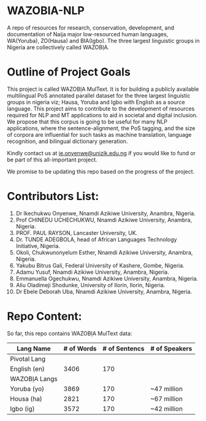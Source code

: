 # WAZOBIA-NLP
A repo of resources for research, conservation, development, and documentation of Naija major low-resourced human languages, WA(Yoruba), ZO(Hausa) and BIA(Igbo). The three largest linguistic groups in Nigeria are collectively called WAZOBỊA.

# Outline of Project Goals
This project is called WAZOBỊA MulText. It is for building a publicly available multilingual PoS annotated parallel dataset for the three largest linguistic groups in nigeria viz; Hausa, Yoruba and Igbo with English as a source language. This project aims to contribute to the development of resources required for NLP and MT applications to aid in societal and digital inclusion. We propose that this corpus is going to be useful for many NLP applications, where the sentence-alignment, the PoS tagging, and the size of corpora are influential for such tasks as machine translation, language recognition, and bilingual dictionary generation.

Kindly contact us at ie.onyenwe@unizik.edu.ng if you would like to fund or be part of this all-important project.

We promise to be updating this repo based on the progress of the project.

# Contributors List:
1. Dr Ikechukwu Onyenwe, Nnamdi Azikiwe University, Anambra, Nigeria.
2. Prof CHINEDU UCHECHUKWU, Nnamdi Azikiwe University, Anambra, Nigeria.
3. PROF. PAUL RAYSON, Lancaster University, UK.
4. Dr. TUNDE ADEGBOLA, head of African Languages Technology Initiative, Nigeria.
5. Okoli, Chukwunonyelum Esther, Nnamdi Azikiwe University, Anambra, Nigeria.
6. Yakubu Bitrus Gali, Federal University of Kashere, Gombe, Nigeria.
7. Adamu Yusuf, Nnamdi Azikiwe University, Anambra, Nigeria.
8. Emmanuella Ogechukwu, Nnamdi Azikiwe University, Anambra, Nigeria.
9. Aliu Oladimeji Shodunke, University of Ilorin, Ilorin, Nigeria.
10. Dr Ebele Deborah Uba, Nnamdi Azikiwe University, Anambra, Nigeria.

# Repo Content:
So far, this repo contains WAZOBỊA MulText data:


| Lang Name     | \# of Words   | \# of Sentencs| \# of Speakers|
| ------------- | ------------- | ------------- | ------------- |
| Pivotal Lang                                  |               |
| English (en)  | 3406          | 170           |               |
| WAZOBỊA Langs                                 |               |
| Yoruba (yo)   | 3869          | 170           | ~47 million   |
| Housa (ha)    | 2821          | 170           | ~67 million   |
| Igbo (ig)     | 3572          | 170           | ~42 million   |
